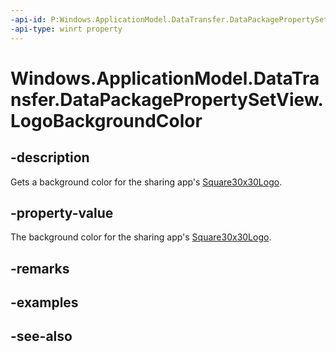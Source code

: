 ----api-id: P:Windows.ApplicationModel.DataTransfer.DataPackagePropertySetView.LogoBackgroundColor
-api-type: winrt property
---<!-- Property syntaxpublic Windows.UI.Color LogoBackgroundColor { get; }--># Windows.ApplicationModel.DataTransfer.DataPackagePropertySetView.LogoBackgroundColor## -descriptionGets a background color for the sharing app's [Square30x30Logo](datapackagepropertysetview_square30x30logo.md).## -property-valueThe background color for the sharing app's [Square30x30Logo](datapackagepropertysetview_square30x30logo.md).## -remarks## -examples## -see-also
